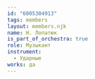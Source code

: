 ```yaml
---
id: "6005304913"
tags: members
layout: members.njk
name: Н. Лопатюк
is_part_of_orchestra: true
role: Музыкант
instrument:
  - Ударные
works: да
---
```

